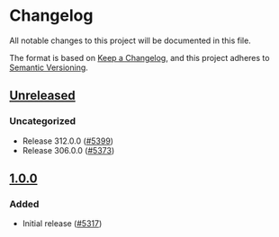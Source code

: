 # Changelog

All notable changes to this project will be documented in this file.

The format is based on [Keep a Changelog](https://keepachangelog.com/en/1.0.0/),
and this project adheres to [Semantic Versioning](https://semver.org/spec/v2.0.0.html).

## [Unreleased]

### Uncategorized

- Release 312.0.0 ([#5399](https://github.com/MetaMask/core.git/pull/5399))
- Release 306.0.0 ([#5373](https://github.com/MetaMask/core.git/pull/5373))

## [1.0.0]

### Added

- Initial release ([#5317](https://github.com/MetaMask/core/pull/5317))

[Unreleased]: https://github.com/MetaMask/core.git/compare/@metamask/bridge-status-controller@1.0.0...HEAD
[1.0.0]: https://github.com/MetaMask/core.git/releases/tag/@metamask/bridge-status-controller@1.0.0
